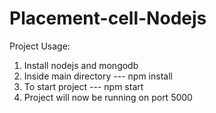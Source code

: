 # Placement-cell-Nodejs

Project Usage: 
1. Install nodejs and mongodb
2. Inside main directory --- npm install
3. To start project --- npm start
4. Project will now be running on port 5000

